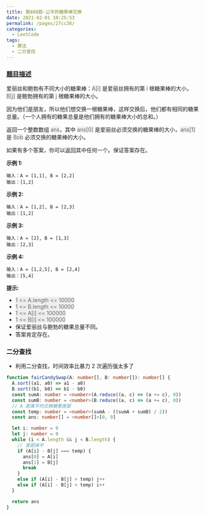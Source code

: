 ```yaml
---
title: 第888题-公平的糖果棒交换
date: 2021-02-01 10:25:53
permalink: /pages/27cc36/
categories:
  - LeetCode
tags:
  - 算法
  - 二分查找
---
```


### [题目描述](https://leetcode-cn.com/problems/fair-candy-swap/)

爱丽丝和鲍勃有不同大小的糖果棒：<span style="background: #eee; color: #666;">A[i]</span> 是爱丽丝拥有的第 <span style="background: #eee; color: #666;">i</span> 根糖果棒的大小，<span style="background: #eee; color: #666;">B[j]</span> 是鲍勃拥有的第 <span style="background: #eee; color: #666;">j</span> 根糖果棒的大小。

因为他们是朋友，所以他们想交换一根糖果棒，这样交换后，他们都有相同的糖果总量。（一个人拥有的糖果总量是他们拥有的糖果棒大小的总和。）

返回一个整数数组 <span style="background: #eee; color: #666;">ans</span>，其中 <span style="background: #eee; color: #666;">ans[0]</span> 是爱丽丝必须交换的糖果棒的大小，<span style="background: #eee; color: #666;">ans[1]</span>  是 <span style="background: #eee; color: #666;">Bob</span> 必须交换的糖果棒的大小。

如果有多个答案，你可以返回其中任何一个。保证答案存在。

<!-- more -->

**示例 1:**

```
输入：A = [1,1], B = [2,2]
输出：[1,2]
```

**示例 2:**

```
输入：A = [1,2], B = [2,3]
输出：[1,2]
```

**示例 3:**

```
输入：A = [2], B = [1,3]
输出：[2,3]
```

**示例 4:**

```
输入：A = [1,2,5], B = [2,4]
输出：[5,4]
```

**提示:**

- <span style="background: #eee; color: #666;">1 <= A.length <= 10000</span>
- <span style="background: #eee; color: #666;">1 <= B.length <= 10000</span>
- <span style="background: #eee; color: #666;">1 <= A[i] <= 100000</span>
- <span style="background: #eee; color: #666;">1 <= B[i] <= 100000</span>
- 保证爱丽丝与鲍勃的糖果总量不同。
- 答案肯定存在。

### 二分查找

- 利用二分查找，时间效率比暴力 2 次遍历强太多了

```TypeScript
function fairCandySwap(A: number[], B: number[]): number[] {
  A.sort((a1, a0) => a1 - a0)
  B.sort((b1, b0) => b1 - b0)
  const sumA: number = <number>(A.reduce((a, c) => (a += c), 0))
  const sumB: number = <number>(B.reduce((a, c) => (a += c), 0))
  // A 距离平均交换糖果差距
  const temp: number = <number>(sumA - ((sumA + sumB) / 2))
  const ans: number[] = <number[]>[0, 0]

  let i: number = 0
  let j: number = 0
  while (i < A.length && j < B.length) {
    // 差距抹平
    if (A[i] - B[j] === temp) {
      ans[0] = A[i]
      ans[1] = B[j]
      break
    }
    else if (A[i] - B[j] > temp) j++
    else if (A[i] - B[j] < temp) i++
  }

  return ans
}
```
